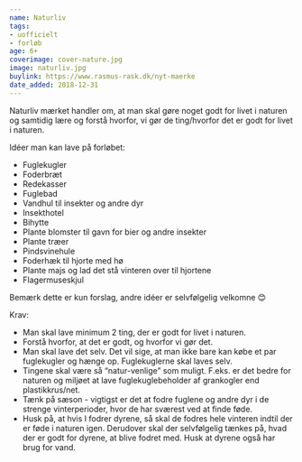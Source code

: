 ```yaml
---
name: Naturliv
tags:
- uofficielt
- forløb
age: 6+
coverimage: cover-nature.jpg
image: naturliv.jpg
buylink: https://www.rasmus-rask.dk/nyt-maerke
date_added: 2018-12-31
---
```

Naturliv mærket handler om, at man skal gøre noget godt for livet i naturen og samtidig lære og forstå hvorfor, vi gør de ting/hvorfor det er godt for livet i naturen.

Idéer man kan lave på forløbet:

* Fuglekugler
* Foderbræt
* Redekasser
* Fuglebad
* Vandhul til insekter og andre dyr
* Insekthotel
* Bihytte
* Plante blomster til gavn for bier og andre insekter
* Plante træer
* Pindsvinehule
* Foderhæk til hjorte med hø
* Plante majs og lad det stå vinteren over til hjortene
* Flagermuseskjul

Bemærk dette er kun forslag, andre idéer er selvfølgelig velkomne 😊

Krav: 
* Man skal lave minimum 2 ting, der er godt for livet i naturen. 
* Forstå hvorfor, at det er godt, og hvorfor vi gør det. 
* Man skal lave det selv. Det vil sige, at man ikke bare kan købe et par fuglekugler og hænge op. Fuglekuglerne skal laves selv. 
* Tingene skal være så “natur-venlige” som muligt. F.eks. er det bedre for naturen og miljøet at lave fuglekuglebeholder af grankogler end plastikkrus/net. 
* Tænk på sæson - vigtigst er det at fodre fuglene og andre dyr i de strenge vinterperioder, hvor de har sværest ved at finde føde. 
* Husk på, at hvis I fodrer dyrene, så skal de fodres hele vinteren indtil der er føde i naturen igen. Derudover skal der selvfølgelig tænkes på, hvad der er godt for dyrene, at blive fodret med. Husk at dyrene også har brug for vand.
